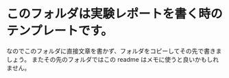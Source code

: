 # このフォルダは実験レポートを書く時のテンプレートです。
なのでこのフォルダに直接文章を書かず、フォルダをコピーしてその先で書きましょう。
またその先のフォルダではこの readme はメモに使うと良いかもしれません。